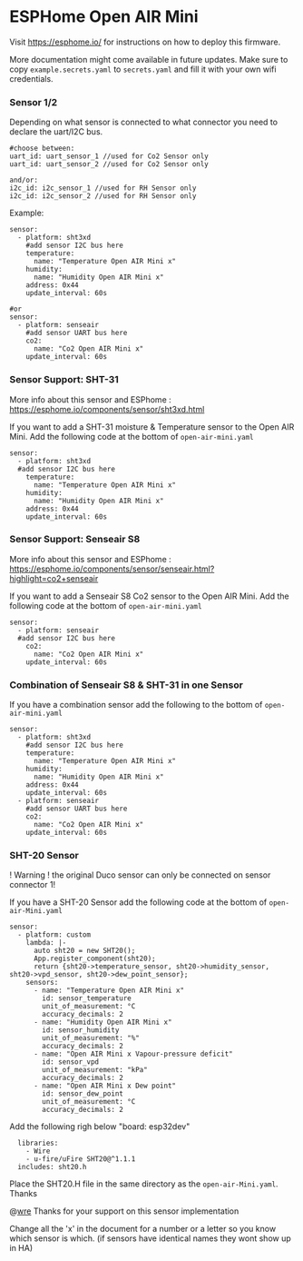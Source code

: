 # ESPHome Open AIR Mini

Visit https://esphome.io/ for instructions on how to deploy this firmware.

More documentation might come available in future updates. Make sure to copy `example.secrets.yaml` to `secrets.yaml` and fill it with your own wifi credentials.

### Sensor 1/2
Depending on what sensor is connected to what connector you need to declare the uart/I2C bus.
```
#choose between:
uart_id: uart_sensor_1 //used for Co2 Sensor only
uart_id: uart_sensor_2 //used for Co2 Sensor only

and/or:
i2c_id: i2c_sensor_1 //used for RH Sensor only
i2c_id: i2c_sensor_2 //used for RH Sensor only
```
Example:
```
sensor:
  - platform: sht3xd
    #add sensor I2C bus here
    temperature:
      name: "Temperature Open AIR Mini x"
    humidity:
      name: "Humidity Open AIR Mini x"
    address: 0x44
    update_interval: 60s

#or
sensor:
  - platform: senseair
    #add sensor UART bus here
    co2:
      name: "Co2 Open AIR Mini x"
    update_interval: 60s
```

### Sensor Support: SHT-31

More info about this sensor and ESPhome : https://esphome.io/components/sensor/sht3xd.html

If you want to add a SHT-31 moisture & Temperature sensor to the Open AIR Mini. Add the following code at the bottom of `open-air-mini.yaml` 

```
sensor:
  - platform: sht3xd
  #add sensor I2C bus here
    temperature:
      name: "Temperature Open AIR Mini x"
    humidity:
      name: "Humidity Open AIR Mini x"
    address: 0x44
    update_interval: 60s
```

### Sensor Support: Senseair S8

More info about this sensor and ESPhome : https://esphome.io/components/sensor/senseair.html?highlight=co2+senseair

If you want to add a Senseair S8 Co2 sensor to the Open AIR Mini. Add the following code at the bottom of `open-air-mini.yaml` 

```
sensor:
  - platform: senseair
  #add sensor I2C bus here
    co2:
      name: "Co2 Open AIR Mini x"
    update_interval: 60s
```

### Combination of Senseair S8 & SHT-31 in one Sensor

If you have a combination sensor add the following to the bottom of `open-air-mini.yaml` 

```
sensor:
  - platform: sht3xd
    #add sensor I2C bus here
    temperature:
      name: "Temperature Open AIR Mini x"
    humidity:
      name: "Humidity Open AIR Mini x"
    address: 0x44
    update_interval: 60s
  - platform: senseair
    #add sensor UART bus here
    co2:
      name: "Co2 Open AIR Mini x"
    update_interval: 60s
```

### SHT-20 Sensor
! Warning ! the original Duco sensor can only be connected on sensor connector 1!

If you have a SHT-20 Sensor add the following code at the bottom of `open-air-Mini.yaml` 

```
sensor:
  - platform: custom
    lambda: |-
      auto sht20 = new SHT20();
      App.register_component(sht20);
      return {sht20->temperature_sensor, sht20->humidity_sensor, sht20->vpd_sensor, sht20->dew_point_sensor};
    sensors:
      - name: "Temperature Open AIR Mini x"
        id: sensor_temperature
        unit_of_measurement: °C
        accuracy_decimals: 2
      - name: "Humidity Open AIR Mini x"
        id: sensor_humidity
        unit_of_measurement: "%"
        accuracy_decimals: 2
      - name: "Open AIR Mini x Vapour-pressure deficit"
        id: sensor_vpd
        unit_of_measurement: "kPa"
        accuracy_decimals: 2
      - name: "Open AIR Mini x Dew point"
        id: sensor_dew_point
        unit_of_measurement: °C
        accuracy_decimals: 2

```
Add the following righ below "board: esp32dev" 
```
  libraries:
    - Wire
    - u-fire/uFire SHT20@^1.1.1
  includes: sht20.h
```

Place the SHT20.H file in the same directory as the `open-air-Mini.yaml`.
Thanks 

@[wre](https://github.com/wrenoud) Thanks for your support on this sensor implementation

Change all the 'x' in the document for a number or a letter so you know which sensor is which. (if sensors have identical names they wont show up in HA)
